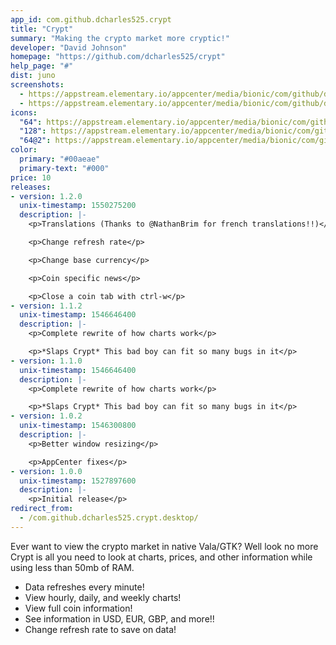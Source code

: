 ```yaml
---
app_id: com.github.dcharles525.crypt
title: "Crypt"
summary: "Making the crypto market more cryptic!"
developer: "David Johnson"
homepage: "https://github.com/dcharles525/crypt"
help_page: "#"
dist: juno
screenshots:
  - https://appstream.elementary.io/appcenter/media/bionic/com/github/dcharles525.crypt/2D6C90D6B62D7F3604A745AA4521EC67/screenshots/image-1_orig.png
  - https://appstream.elementary.io/appcenter/media/bionic/com/github/dcharles525.crypt/2D6C90D6B62D7F3604A745AA4521EC67/screenshots/image-2_orig.png
icons:
  "64": https://appstream.elementary.io/appcenter/media/bionic/com/github/dcharles525.crypt/2D6C90D6B62D7F3604A745AA4521EC67/icons/64x64/com.github.dcharles525.crypt_com.github.dcharles525.crypt.png
  "128": https://appstream.elementary.io/appcenter/media/bionic/com/github/dcharles525.crypt/2D6C90D6B62D7F3604A745AA4521EC67/icons/128x128/com.github.dcharles525.crypt_com.github.dcharles525.crypt.png
  "64@2": https://appstream.elementary.io/appcenter/media/bionic/com/github/dcharles525.crypt/2D6C90D6B62D7F3604A745AA4521EC67/icons/64x64@2/com.github.dcharles525.crypt_com.github.dcharles525.crypt.png
color:
  primary: "#00aeae"
  primary-text: "#000"
price: 10
releases:
- version: 1.2.0
  unix-timestamp: 1550275200
  description: |-
    <p>Translations (Thanks to @NathanBrim for french translations!!)</p>

    <p>Change refresh rate</p>

    <p>Change base currency</p>

    <p>Coin specific news</p>

    <p>Close a coin tab with ctrl-w</p>
- version: 1.1.2
  unix-timestamp: 1546646400
  description: |-
    <p>Complete rewrite of how charts work</p>

    <p>*Slaps Crypt* This bad boy can fit so many bugs in it</p>
- version: 1.1.0
  unix-timestamp: 1546646400
  description: |-
    <p>Complete rewrite of how charts work</p>

    <p>*Slaps Crypt* This bad boy can fit so many bugs in it</p>
- version: 1.0.2
  unix-timestamp: 1546300800
  description: |-
    <p>Better window resizing</p>

    <p>AppCenter fixes</p>
- version: 1.0.0
  unix-timestamp: 1527897600
  description: |-
    <p>Initial release</p>
redirect_from:
  - /com.github.dcharles525.crypt.desktop/
---
```


<p>Ever want to view the crypto market in native Vala/GTK? Well look no more Crypt is all you need to look at charts, prices, and other information while using less than 50mb of RAM.</p>
<ul>
  <li>Data refreshes every minute!</li>
  <li>View hourly, daily, and weekly charts!</li>
  <li>View full coin information!</li>
  <li>See information in USD, EUR, GBP, and more!!</li>
  <li>Change refresh rate to save on data!</li>
</ul>